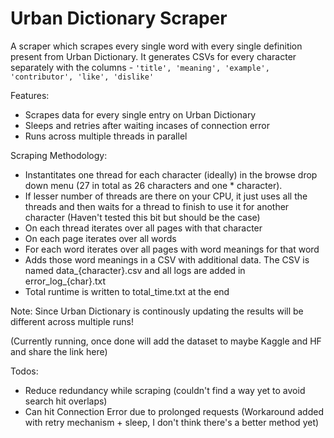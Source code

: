 # Urban Dictionary Scraper

A scraper which scrapes every single word with every single definition present from Urban Dictionary. It generates CSVs for every character separately with the columns - `'title', 'meaning', 'example', 'contributor', 'like', 'dislike'` 

Features:
- Scrapes data for every single entry on Urban Dictionary
- Sleeps and retries after waiting incases of connection error
- Runs across multiple threads in parallel

Scraping Methodology:
- Instantitates one thread for each character (ideally) in the browse drop down menu (27 in total as 26 characters and one * character).
- If lesser number of threads are there on your CPU, it just uses all the threads and then waits for a thread to finish to use it for another character (Haven't tested this bit but should be the case)
- On each thread iterates over all pages with that character
- On each page iterates over all words
- For each word iterates over all pages with word meanings for that word
- Adds those word meanings in a CSV with additional data. The CSV is named data_{character}.csv and all logs are added in error_log_{char}.txt
- Total runtime is written to total_time.txt at the end

Note: Since Urban Dictionary is continously updating the results will be different across multiple runs!

(Currently running, once done will add the dataset to maybe Kaggle and HF and share the link here)

Todos:
- Reduce redundancy while scraping (couldn't find a way yet to avoid search hit overlaps)
- Can hit Connection Error due to prolonged requests (Workaround added with retry mechanism + sleep, I don't think there's a better method yet)
